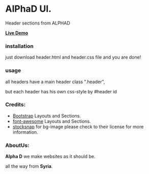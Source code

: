 # AlPhaD UI. 

Header sections from ALPHAD

[**Live Demo**](https://alphadsy.github.io/alpha-ui/sections/header/header.html)
 
### installation 
just download header.html and header.css file and you are done!  

### usage
all headers have a main header class ".header",

but each header has his own css-style by #header id   

### Credits:
- [Bootstrap](https://getbootstrap.com) Layouts and Sections.
- [font-awesome](https://http://fontawesome.io) Layouts and Sections.
- [stocksnap](http://stocksnap.io/) for bg-image please check to their license for more information.

### AboutUs:
**Alpha D** we make websites as it should be.

all the way from **Syria**.
 